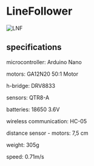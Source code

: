 # LineFollower

![LNF](https://github.com/user-attachments/assets/0cd849b1-e389-4d29-acc0-aac31ba6d942)

  
## specifications

microcontroller: Arduino Nano
 
motors: GA12N20 50:1 Motor

h-bridge: DRV8833

sensors: QTR8-A

batteries: 18650 3.6V

wireless communication: HC-05

distance sensor - motors: 7,5 cm

weight: 305g

speed: 0.71m/s


